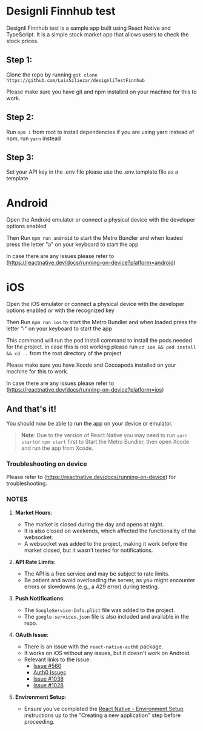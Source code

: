 # Designli Finnhub test
Designli Finnhub test is a sample app built using React Native and TypeScript. It is a simple stock market app that allows users to check the stock prices.

## Step 1:
Clone the repo by running `git clone https://github.com/LuisSiliezar/designliTestFinnhub`

Please make sure you have git and npm installed on your machine for this to work.

## Step 2:
Run `npm i` from root to install dependencies
if you are using yarn instead of npm, run `yarn` instead

## Step 3:
Set your API key in the .env file please use the .env.template file as a template

# Android
Open the Android emulator or connect a physical device with the developer options enabled

Then Run `npm run android` to start the Metro Bundler and when loaded press the letter "a" on your keyboard to start the app

In case there are any issues please refer to (https://reactnative.dev/docs/running-on-device?platform=android)

# iOS
Open the iOS emulator or connect a physical device with the developer options enabled or with the recognized key 

Then Run `npm run ios` to start the Metro Bundler and when loaded press the letter "i" on your keyboard to start the app

This command will run the pod install command to install the pods needed for the project.
in case this is not working please run `cd ios && pod install && cd ..` from the root directory of the project

Please make sure you have Xcode and Cocoapods installed on your machine for this to work.

In case there are any issues please refer to (https://reactnative.dev/docs/running-on-device?platform=ios)
## And that's it!

You should now be able to run the app on your device or emulator.
>**Note**: Due to the version of React Native you may need to run `yarn start`or `npm start` first to Start the Metro Bundler, then open Xcode and run the app from Xcode.

### Troubleshooting on device
Please refer to (https://reactnative.dev/docs/running-on-device) for troubleshooting.

### NOTES

1. **Market Hours**:
   - The market is closed during the day and opens at night.
   - It is also closed on weekends, which affected the functionality of the websocket.
   - A websocket was added to the project, making it work before the market closed, but it wasn't tested for notifications.

2. **API Rate Limits**:
   - The API is a free service and may be subject to rate limits.
   - Be patient and avoid overloading the server, as you might encounter errors or slowdowns (e.g., a 429 error) during testing.

3. **Push Notifications**:
   - The `GoogleService-Info.plist` file was added to the project.
   - The `google-services.json` file is also included and available in the repo.

4. **OAuth Issue**:
   - There is an issue with the `react-native-auth0` package.
   - It works on iOS without any issues, but it doesn't work on Android.
   - Relevant links to the issue:
     - [Issue #560](https://github.com/auth0/react-native-auth0/issues/560)
     - [Auth0 Issues](https://github.com/auth0/react-native-auth0/issues)
     - [Issue #1038](https://github.com/auth0/react-native-auth0/issues/1038)
     - [Issue #1028](https://github.com/auth0/react-native-auth0/issues/1028)

5. **Environment Setup**:
   - Ensure you've completed the [React Native - Environment Setup](https://reactnative.dev/docs/getting-started-without-a-framework) instructions up to the "Creating a new application" step before proceeding.

